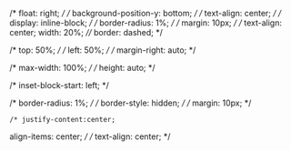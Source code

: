 /* float: right; */
  /* background-position-y: bottom; */
  /* text-align: center; */
  /* display: inline-block; */
  /* border-radius: 1%; */
   /* margin: 10px; */
   /* text-align: center;
  width: 20%; *//* border: dashed; */

  /* top: 50%; */
  /* left: 50%; */
  /* margin-right: auto; */

  /* max-width: 100%; */
  /* height: auto; */

  /* inset-block-start: left; */

  /* border-radius: 1%; */
  /* border-style: hidden; */
  /* margin: 10px; */

    /* justify-content:center;
  align-items: center; */
  /* text-align: center; */